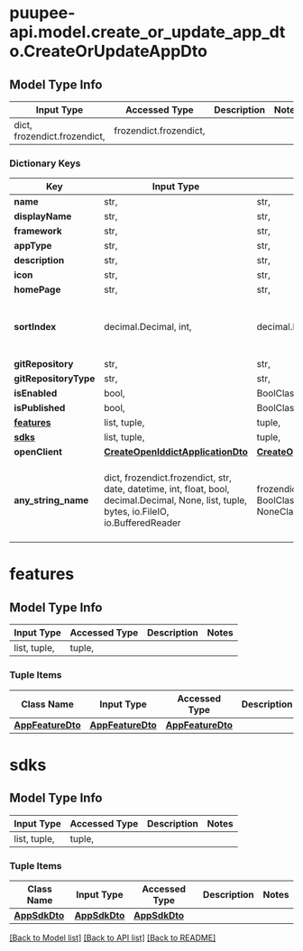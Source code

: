 # puupee-api.model.create_or_update_app_dto.CreateOrUpdateAppDto

## Model Type Info
Input Type | Accessed Type | Description | Notes
------------ | ------------- | ------------- | -------------
dict, frozendict.frozendict,  | frozendict.frozendict,  |  | 

### Dictionary Keys
Key | Input Type | Accessed Type | Description | Notes
------------ | ------------- | ------------- | ------------- | -------------
**name** | str,  | str,  |  | [optional] 
**displayName** | str,  | str,  |  | [optional] 
**framework** | str,  | str,  |  | [optional] 
**appType** | str,  | str,  |  | [optional] 
**description** | str,  | str,  |  | [optional] 
**icon** | str,  | str,  |  | [optional] 
**homePage** | str,  | str,  |  | [optional] 
**sortIndex** | decimal.Decimal, int,  | decimal.Decimal,  |  | [optional] value must be a 32 bit integer
**gitRepository** | str,  | str,  |  | [optional] 
**gitRepositoryType** | str,  | str,  |  | [optional] 
**isEnabled** | bool,  | BoolClass,  |  | [optional] 
**isPublished** | bool,  | BoolClass,  |  | [optional] 
**[features](#features)** | list, tuple,  | tuple,  |  | [optional] 
**[sdks](#sdks)** | list, tuple,  | tuple,  |  | [optional] 
**openClient** | [**CreateOpenIddictApplicationDto**](CreateOpenIddictApplicationDto.md) | [**CreateOpenIddictApplicationDto**](CreateOpenIddictApplicationDto.md) |  | [optional] 
**any_string_name** | dict, frozendict.frozendict, str, date, datetime, int, float, bool, decimal.Decimal, None, list, tuple, bytes, io.FileIO, io.BufferedReader | frozendict.frozendict, str, BoolClass, decimal.Decimal, NoneClass, tuple, bytes, FileIO | any string name can be used but the value must be the correct type | [optional]

# features

## Model Type Info
Input Type | Accessed Type | Description | Notes
------------ | ------------- | ------------- | -------------
list, tuple,  | tuple,  |  | 

### Tuple Items
Class Name | Input Type | Accessed Type | Description | Notes
------------- | ------------- | ------------- | ------------- | -------------
[**AppFeatureDto**](AppFeatureDto.md) | [**AppFeatureDto**](AppFeatureDto.md) | [**AppFeatureDto**](AppFeatureDto.md) |  | 

# sdks

## Model Type Info
Input Type | Accessed Type | Description | Notes
------------ | ------------- | ------------- | -------------
list, tuple,  | tuple,  |  | 

### Tuple Items
Class Name | Input Type | Accessed Type | Description | Notes
------------- | ------------- | ------------- | ------------- | -------------
[**AppSdkDto**](AppSdkDto.md) | [**AppSdkDto**](AppSdkDto.md) | [**AppSdkDto**](AppSdkDto.md) |  | 

[[Back to Model list]](../../README.md#documentation-for-models) [[Back to API list]](../../README.md#documentation-for-api-endpoints) [[Back to README]](../../README.md)

